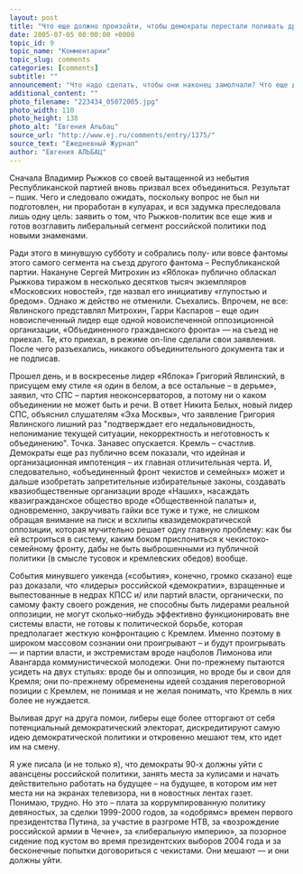 ```yaml
---
layout: post
title: "Что еще должно произойти, чтобы демократы перестали поливать друг друга г-ном?"
date: 2005-07-05 00:00:00 +0000
topic_id: 9
topic_name: "Комментарии"
topic_slug: comments
categories: [comments]
subtitle: ""
announcement: "Что надо сделать, чтобы они наконец замолчали? Что еще должно в стране произойти, чтобы лидеры либеральных партий наконец заткнулись и перестали упражняться по части обливания друг друга г-ном?"
additional_content: ""
photo_filename: "223434_05072005.jpg"
photo_width: 110
photo_height: 138
photo_alt: "Евгения Альбац"
source_url: "http://www.ej.ru/comments/entry/1375/"
source_text: "Ежедневный Журнал"
author: "Евгения АЛЬБАЦ"
---
```

Сначала Владимир Рыжков со своей вытащенной из небытия Республиканской партией вновь призвал всех объединиться. Результат – пшик. Чего и следовало ожидать, поскольку вопрос не был ни подготовлен, ни проработан в кулуарах, и вся задумка преследовала лишь одну цель: заявить о том, что Рыжков-политик все еще жив и готов возглавить либеральный сегмент российской политики под новыми знаменами.

Ради этого в минувшую субботу и собрались полу- или вовсе фантомы этого самого сегмента на съезд другого фантома – Республиканской партии. Накануне Сергей Митрохин из «Яблока» публично обласкал Рыжкова тиражом в несколько десятков тысяч экземпляров «Московских новостей», где назвал его инициативу «глупостью и бредом». Однако ж действо не отменили. Съехались. Впрочем, не все: Явлинского представлял Митрохин, Гарри Каспаров – еще один новоиспеченный лидер еще одной новоиспеченной оппозиционной организации, «Объединенного гражданского фронта» — на съезд не приехал. Те, кто приехал, в режиме on-line сделали свои заявления. После чего разъехались, никакого объединительного документа так и не подписав.

Прошел день, и в воскресенье лидер «Яблока» Григорий Явлинский, в присущем ему стиле «я один в белом, а все остальные – в дерьме», заявил, что СПС – партия неоконсерваторов, а потому ни о каком объединении не может быть и речи. В ответ Никита Белых, новый лидер СПС, объяснил слушателям «Эха Москвы», что заявление Григория Явлинского лишний раз "подтверждает его недальновидность, непонимание текущей ситуации, некорректность и неготовность к объединению". Точка. Занавес опускается. Кремль – счастлив. Демократы еще раз публично всем показали, что идейная и организационная импотенция – их главная отличительная черта. И, следовательно, «объединенный фронт чекистов и семейных» может и дальше изобретать запретительные избирательные законы, создавать квазиобщественные организации вроде «Наших», насаждать квазигражданское общество вроде «Общественной палаты» и, одновременно, закручивать гайки все туже и туже, не слишком обращая внимание на писк и всхлипы квазидемократической оппозиции, которая мучительно решает одну главную проблему: как бы ей встроиться в систему, каким боком прислониться к чекистоко-семейному фронту, дабы не быть выброшенными из публичной политики (в смысле тусовок и кремлевских обедов) вообще.

События минувшего уикенда («события», конечно, громко сказано) еще раз доказали, что «лидеры» российской «демократии», взращенные и выпестованные в недрах КПСС и/ или партий власти, органически, по самому факту своего рождения, не способны быть лидерами реальной оппозиции, не могут сколько-нибудь эффективно функционировать вне системы власти, не готовы к политической борьбе, которая предполагает жесткую конфронтацию с Кремлем. Именно поэтому в широком массовом сознании они проигрывают – и будут проигрывать — и партии власти, и экстремистам вроде нацболов Лимонова или Авангарда коммунистической молодежи. Они по-прежнему пытаются усидеть на двух стульях: вроде бы и оппозиция, но вроде бы и свои для Кремля; они по-прежнему обременены идеей создания переговорной позиции с Кремлем, не понимая и не желая понимать, что Кремль в них более не нуждается.

Выливая друг на друга помои, либеры еще более отторгают от себя потенциальный демократический электорат, дискредитируют самую идею демократической политики и откровенно мешают тем, кто идет им на смену.

Я уже писала (и не только я), что демократы 90-х должны уйти с авансцены российской политики, занять места за кулисами и начать действительно работать на будущее – на будущее, в котором им нет места ни на экранах телевизора, ни в новостных лентах газет. Понимаю, трудно. Но это – плата за коррумпированную политику девяностых, за сделки 1999-2000 годов, за «одобрямс» времен первого президентства Путина, за участие в разгроме НТВ, за «возрождение российской армии в Чечне», за «либеральную империю», за позорное сидение под кустом во время президентских выборов 2004 года и за бесконечные попытки договориться с чекистами. Они мешают — и они должны уйти.
